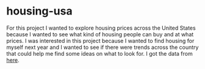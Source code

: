 # housing-usa
For this project I wanted to explore housing prices across the United States because I wanted to see what kind of housing people can buy and at what prices. I was interested in this project because I wanted to find housing for myself next year and I wanted to see if there were trends across the country that could help me find some ideas on what to look for. I got the data from <a href = 'https://www.kaggle.com/datasets/austinreese/usa-housing-listings?resource=download'> here</a>.
